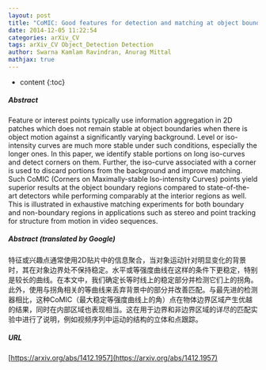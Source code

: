 ```yaml
---
layout: post
title: "CoMIC: Good features for detection and matching at object boundaries"
date: 2014-12-05 11:22:54
categories: arXiv_CV
tags: arXiv_CV Object_Detection Detection
author: Swarna Kamlam Ravindran, Anurag Mittal
mathjax: true
---
```


* content
{:toc}

##### Abstract
Feature or interest points typically use information aggregation in 2D patches which does not remain stable at object boundaries when there is object motion against a significantly varying background. Level or iso-intensity curves are much more stable under such conditions, especially the longer ones. In this paper, we identify stable portions on long iso-curves and detect corners on them. Further, the iso-curve associated with a corner is used to discard portions from the background and improve matching. Such CoMIC (Corners on Maximally-stable Iso-intensity Curves) points yield superior results at the object boundary regions compared to state-of-the-art detectors while performing comparably at the interior regions as well. This is illustrated in exhaustive matching experiments for both boundary and non-boundary regions in applications such as stereo and point tracking for structure from motion in video sequences.

##### Abstract (translated by Google)
特征或兴趣点通常使用2D贴片中的信息聚合，当对象运动针对明显变化的背景时，其在对象边界处不保持稳定。水平或等强度曲线在这样的条件下更稳定，特别是较长的曲线。在本文中，我们确定长等时线上的稳定部分并检测它们上的拐角。此外，使用与拐角相关的等曲线来丢弃背景中的部分并改善匹配。与最先进的检测器相比，这种CoMIC（最大稳定等强度曲线上的角）点在物体边界区域产生优越的结果，同时在内部区域也表现相当。这在用于边界和非边界区域的详尽的匹配实验中进行了说明，例如视频序列中运动的结构的立体和点跟踪。

##### URL
[https://arxiv.org/abs/1412.1957](https://arxiv.org/abs/1412.1957)

